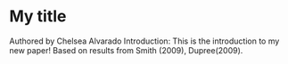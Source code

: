 # My title

Authored by Chelsea Alvarado
Introduction: This is the introduction to my new paper! Based on results from Smith (2009), Dupree(2009).
